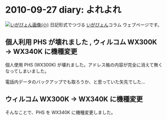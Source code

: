 2010-09-27 diary: よれよれ
=====================================================================================================
[![いがぴょん画像(小)](https://igapyon.github.io/diary/images/iga200306s.jpg "いがぴょん")](https://igapyon.github.io/diary/memo/memoigapyon.html) 日記形式でつづる [いがぴょん](https://igapyon.github.io/diary/memo/memoigapyon.html)コラム ウェブページです。



## 個人利用 PHS が壊れました , ウィルコム WX300K → WX340K に機種変更

個人使用 PHS (WX300K) が壊れました。アドレス帳の内容が完全に消えて無くなってしまいました。

電話内データのバックアップでも取ろうか、と思っていた矢先でした…

## ウィルコム WX300K → WX340K に機種変更

そんなことで、PHS を WX340K に機種変更しました。
